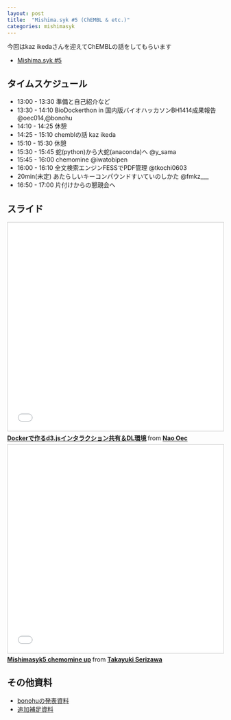 ```yaml
---
layout: post
title:  "Mishima.syk #5 (ChEMBL & etc.)"
categories: mishimasyk
---
```


今回はkaz ikedaさんを迎えてChEMBLの話をしてもらいます

- [Mishima.syk #5](https://connpass.com/event/11678/)

## タイムスケジュール

- 13:00 - 13:30	準備と自己紹介など	
- 13:30 - 14:10	BioDockerthon in 国内版バイオハッカソンBH1414成果報告	@oec014,@bonohu
- 14:10 - 14:25	休憩	
- 14:25 - 15:10	chemblの話	kaz ikeda
- 15:10 - 15:30	休憩	
- 15:30 - 15:45	蛇(python)から大蛇(anaconda)へ	@y_sama
- 15:45 - 16:00	chemomine	@iwatobipen
- 16:00 - 16:10	全文検索エンジンFESSでPDF管理	@tkochi0603
- 20min(未定)	あたらしいキーコンパウンドすいていのしかた	@fmkz___
- 16:50 - 17:00	片付けからの懇親会へ	

## スライド

<iframe src="//www.slideshare.net/slideshow/embed_code/key/KCN90UOa3gg1EH" width="595" height="485" frameborder="0" marginwidth="0" marginheight="0" scrolling="no" style="border:1px solid #CCC; border-width:1px; margin-bottom:5px; max-width: 100%;" allowfullscreen> </iframe> <div style="margin-bottom:5px"> <strong> <a href="//www.slideshare.net/skipdog/docker-45537069" title="Dockerで作るd3.jsインタラクション共有＆DL環境" target="_blank">Dockerで作るd3.jsインタラクション共有＆DL環境</a> </strong> from <strong><a href="https://www.slideshare.net/skipdog" target="_blank">Nao Oec</a></strong> </div>

<iframe src="//www.slideshare.net/slideshow/embed_code/key/2VI8VEtLZpiUYL" width="595" height="485" frameborder="0" marginwidth="0" marginheight="0" scrolling="no" style="border:1px solid #CCC; border-width:1px; margin-bottom:5px; max-width: 100%;" allowfullscreen> </iframe> <div style="margin-bottom:5px"> <strong> <a href="//www.slideshare.net/seritaka/mishimasyk5-chemomine-up" title="Mishimasyk5 chemomine up" target="_blank">Mishimasyk5 chemomine up</a> </strong> from <strong><a href="https://www.slideshare.net/seritaka" target="_blank">Takayuki Serizawa</a></strong> </div>

## その他資料

- [bonohuの発表資料](https://github.com/bonohu/mishima.syk/blob/master/BioDocker1.md)
- [追加補足資料](https://github.com/bonohu/mishima.syk/blob/master/150307bonohu.pdf)